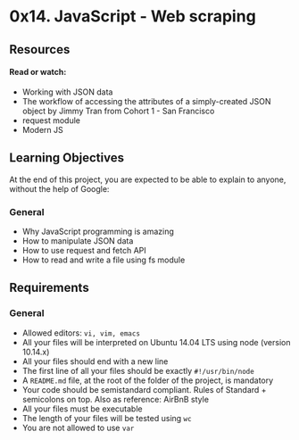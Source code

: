 # 0x14. JavaScript - Web scraping

## Resources

#### Read or watch:

* Working with JSON data
* The workflow of accessing the attributes of a simply-created JSON object by Jimmy Tran from Cohort 1 - San Francisco
* request module
* Modern JS

## Learning Objectives

At the end of this project, you are expected to be able to explain to anyone, without the help of Google:

### General

* Why JavaScript programming is amazing
* How to manipulate JSON data
* How to use request and fetch API
* How to read and write a file using fs module

## Requirements

### General

* Allowed editors: `vi, vim, emacs`
* All your files will be interpreted on Ubuntu 14.04 LTS using node (version 10.14.x)
* All your files should end with a new line
* The first line of all your files should be exactly `#!/usr/bin/node`
* A `README.md` file, at the root of the folder of the project, is mandatory
* Your code should be semistandard compliant. Rules of Standard + semicolons on top. Also as reference: AirBnB style
* All your files must be executable
* The length of your files will be tested using `wc`
* You are not allowed to use `var`
